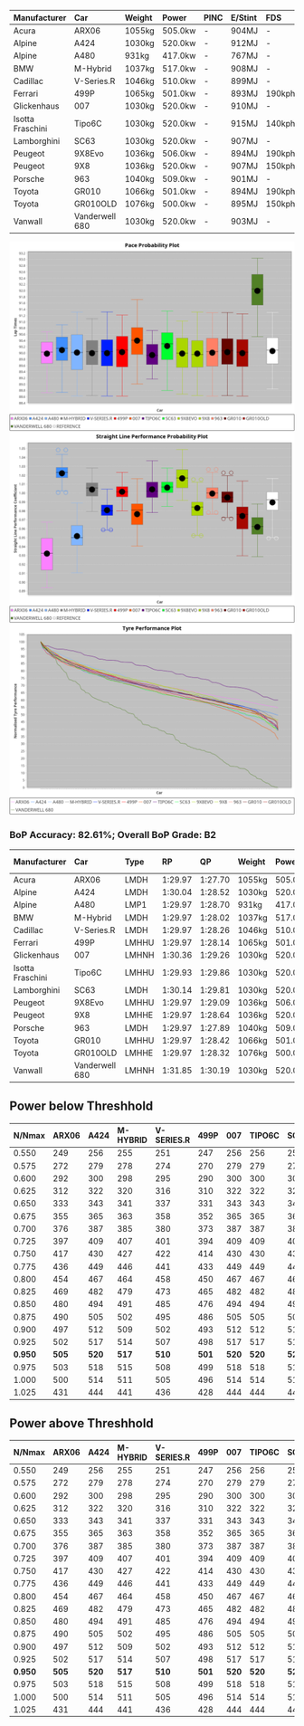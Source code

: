 | Manufacturer     | Car            | Weight | Power   | PINC    | E/Stint | FDS     |
|:-|:-|:-|:-|:-|:-|:-|
| Acura            | ARX06          | 1055kg | 505.0kw |    -    | 904MJ   |    -    |
| Alpine           | A424           | 1030kg | 520.0kw |    -    | 912MJ   |    -    |
| Alpine           | A480           | 931kg  | 417.0kw |    -    | 767MJ   |    -    |
| BMW              | M-Hybrid       | 1037kg | 517.0kw |    -    | 908MJ   |    -    |
| Cadillac         | V-Series.R     | 1046kg | 510.0kw |    -    | 899MJ   |    -    |
| Ferrari          | 499P           | 1065kg | 501.0kw |    -    | 893MJ   | 190kph  |
| Glickenhaus      | 007            | 1030kg | 520.0kw |    -    | 910MJ   |    -    |
| Isotta Fraschini | Tipo6C         | 1030kg | 520.0kw |    -    | 915MJ   | 140kph  |
| Lamborghini      | SC63           | 1030kg | 520.0kw |    -    | 907MJ   |    -    |
| Peugeot          | 9X8Evo         | 1036kg | 506.0kw |    -    | 894MJ   | 190kph  |
| Peugeot          | 9X8            | 1036kg | 520.0kw |    -    | 907MJ   | 150kph  |
| Porsche          | 963            | 1040kg | 509.0kw |    -    | 901MJ   |    -    |
| Toyota           | GR010          | 1066kg | 501.0kw |    -    | 894MJ   | 190kph  |
| Toyota           | GR010OLD       | 1076kg | 500.0kw |    -    | 895MJ   | 150kph  |
| Vanwall          | Vanderwell 680 | 1030kg | 520.0kw |    -    | 903MJ   |    -    |

![PACECHART](./IMG/AUTO.png)
![STRAIGHTLINEPERFORMANCECHART](./IMG/AUTO_sp.png)
![TYREPERFORMANCECHART](./IMG/AUTO_tw.png)

### BoP Accuracy: 82.61%; Overall BoP Grade: B2
| Manufacturer     | Car            | Type  | RP      | QP      | Weight | Power¹  | Threshhold | PINC    | Power²   | E/Stint | AVG Vmax  | FDS     | RDLC | L/Stint | BOP-Grade | Model Accuracy | Model Points | Match%  | SimDiff |
|:-|:-|:-|:-|:-|:-|:-|:-|:-|:-|:-|:-|:-|:-|:-|:-|:-|:-|:-|:-|
| Acura            | ARX06          | LMDH  | 1:29.97 | 1:27.70 | 1055kg | 505.0kw | 0.0kph     |    -    | 505.00kw |  904MJ  | 310.80kph |    -    | 1.01 | 40      | +D1       | 100.00%        | 995          | 69.05%  | #       |
| Alpine           | A424           | LMDH  | 1:30.04 | 1:28.52 | 1030kg | 520.0kw | 0.0kph     |    -    | 520.00kw |  912MJ  | 328.63kph |    -    | 1.02 | 40      | -B1       | 100.00%        | 635          | 85.40%  | #       |
| Alpine           | A480           | LMP1  | 1:29.97 | 1:28.70 |  931kg | 417.0kw | 0.0kph     |    -    | 417.00kw |  767MJ  | 312.08kph |    -    | 0.99 | 37      | ~A1       | 98.32%         | 818          | 96.14%  | #       |
| BMW              | M-Hybrid       | LMDH  | 1:29.97 | 1:28.02 | 1037kg | 517.0kw | 0.0kph     |    -    | 517.00kw |  908MJ  | 324.92kph |    -    | 1.01 | 40      | -B1       | 100.00%        | 1696         | 89.03%  | #       |
| Cadillac         | V-Series.R     | LMDH  | 1:29.97 | 1:28.26 | 1046kg | 510.0kw | 0.0kph     |    -    | 510.00kw |  899MJ  | 319.43kph |    -    | 1.01 | 40      | ~A1       | 98.34%         | 1841         | 95.45%  | #       |
| Ferrari          | 499P           | LMHHU | 1:29.97 | 1:28.14 | 1065kg | 501.0kw | 0.0kph     |    -    | 501.00kw |  893MJ  | 321.11kph | 190kph  | 1.02 | 40      | -A2       | 100.00%        | 1773         | 92.44%  | #       |
| Glickenhaus      | 007            | LMHNH | 1:30.36 | 1:29.26 | 1030kg | 520.0kw | 0.0kph     |    -    | 520.00kw |  910MJ  | 321.19kph |    -    | 0.96 | 40      | ~A1       | 98.48%         | 1488         | 97.88%  | #       |
| Isotta Fraschini | Tipo6C         | LMHHU | 1:29.93 | 1:29.86 | 1030kg | 520.0kw | 0.0kph     |    -    | 520.00kw |  915MJ  | 325.82kph | 140kph  | 1.07 | 40      | +Ω1       | 100.00%        | 66           | 46.40%  | #       |
| Lamborghini      | SC63           | LMDH  | 1:30.14 | 1:29.81 | 1030kg | 520.0kw | 0.0kph     |    -    | 520.00kw |  907MJ  | 326.09kph |    -    | 1.05 | 40      | ~A1       | 100.00%        | 504          | 100.00% | #       |
| Peugeot          | 9X8Evo         | LMHHU | 1:29.97 | 1:29.09 | 1036kg | 506.0kw | 0.0kph     |    -    | 506.00kw |  894MJ  | 325.77kph | 190kph  | 1.01 | 40      | +C1       | 100.00%        | 249          | 76.36%  | #       |
| Peugeot          | 9X8            | LMHHE | 1:29.97 | 1:28.64 | 1036kg | 520.0kw | 0.0kph     |    -    | 520.00kw |  907MJ  | 321.60kph | 150kph  | 1.02 | 40      | ~A1       | 100.00%        | 1199         | 95.47%  | #       |
| Porsche          | 963            | LMDH  | 1:29.97 | 1:27.89 | 1040kg | 509.0kw | 0.0kph     |    -    | 509.00kw |  901MJ  | 323.09kph |    -    | 1.01 | 40      | -A2       | 99.96%         | 4880         | 94.69%  | #       |
| Toyota           | GR010          | LMHHU | 1:29.97 | 1:28.42 | 1066kg | 501.0kw | 0.0kph     |    -    | 501.00kw |  894MJ  | 319.86kph | 190kph  | 1.02 | 40      | -A2       | 99.96%         | 2429         | 94.93%  | #       |
| Toyota           | GR010OLD       | LMHHE | 1:29.97 | 1:28.32 | 1076kg | 500.0kw | 0.0kph     |    -    | 500.00kw |  895MJ  | 316.06kph | 150kph  | 1.02 | 40      | +A2       | 100.00%        | 1183         | 90.83%  | #       |
| Vanwall          | Vanderwell 680 | LMHNH | 1:31.85 | 1:30.19 | 1030kg | 520.0kw | 0.0kph     |    -    | 520.00kw |  903MJ  | 318.80kph |    -    | 1.00 | 40      | +Ω1       | 98.84%         | 170          | 15.10%  | #       |

## Power below Threshhold
| N/Nmax    | ARX06   | A424    | M-HYBRID | V-SERIES.R | 499P    | 007     | TIPO6C  | SC63    | 9X8EVO  | 9X8     | 963     | GR010   | GR010OLD | VANDERWELL 680 | ​     | RPM      | A480    |
|:-|:-|:-|:-|:-|:-|:-|:-|:-|:-|:-|:-|:-|:-|:-|:-|:-|:-|
|  0.550    |  249    |  256    |  255     |  251       |  247    |  256    |  256    |  256    |  249    |  256    |  251    |  247    |  246     |  256           |  ​    |   --     |   -     |
|  0.575    |  272    |  279    |  278     |  274       |  270    |  279    |  279    |  279    |  272    |  279    |  274    |  270    |  269     |  279           |  ​    |   --     |   -     |
|  0.600    |  292    |  300    |  298     |  295       |  290    |  300    |  300    |  300    |  292    |  300    |  294    |  290    |  289     |  300           |  ​    |   --     |   -     |
|  0.625    |  312    |  322    |  320     |  316       |  310    |  322    |  322    |  322    |  313    |  322    |  315    |  310    |  309     |  322           |  ​    |   --     |   -     |
|  0.650    |  333    |  343    |  341     |  337       |  331    |  343    |  343    |  343    |  334    |  343    |  336    |  331    |  330     |  343           |  ​    |   --     |   -     |
|  0.675    |  355    |  365    |  363     |  358       |  352    |  365    |  365    |  365    |  355    |  365    |  357    |  352    |  351     |  365           |  ​    |   --     |   -     |
|  0.700    |  376    |  387    |  385     |  380       |  373    |  387    |  387    |  387    |  377    |  387    |  379    |  373    |  372     |  387           |  ​    |   --     |   -     |
|  0.725    |  397    |  409    |  407     |  401       |  394    |  409    |  409    |  409    |  398    |  409    |  400    |  394    |  393     |  409           |  ​    |   --     |   -     |
|  0.750    |  417    |  430    |  427     |  422       |  414    |  430    |  430    |  430    |  418    |  430    |  421    |  414    |  413     |  430           |  ​    |   --     |   -     |
|  0.775    |  436    |  449    |  446     |  441       |  433    |  449    |  449    |  449    |  437    |  449    |  440    |  433    |  432     |  449           |  ​    |  5000    |  245    |
|  0.800    |  454    |  467    |  464     |  458       |  450    |  467    |  467    |  467    |  454    |  467    |  457    |  450    |  449     |  467           |  ​    |  5500    |  289    |
|  0.825    |  469    |  482    |  479     |  473       |  465    |  482    |  482    |  482    |  469    |  482    |  472    |  465    |  464     |  482           |  ​    |  6000    |  323    |
|  0.850    |  480    |  494    |  491     |  485       |  476    |  494    |  494    |  494    |  481    |  494    |  484    |  476    |  475     |  494           |  ​    |  6500    |  365    |
|  0.875    |  490    |  505    |  502     |  495       |  486    |  505    |  505    |  505    |  491    |  505    |  494    |  486    |  485     |  505           |  ​    |  7000    |  408    |
|  0.900    |  497    |  512    |  509     |  502       |  493    |  512    |  512    |  512    |  498    |  512    |  501    |  493    |  492     |  512           |  ​    |  7500    |  418    |
|  0.925    |  502    |  517    |  514     |  507       |  498    |  517    |  517    |  517    |  503    |  517    |  506    |  498    |  497     |  517           |  ​    |  8000    |  414    |
| **0.950** | **505** | **520** | **517**  | **510**    | **501** | **520** | **520** | **520** | **506** | **520** | **509** | **501** | **500**  | **520**        | **​** | **8500** | **417** |
|  0.975    |  503    |  518    |  515     |  508       |  499    |  518    |  518    |  518    |  504    |  518    |  507    |  499    |  498     |  518           |  ​    |  9000    |  209    |
|  1.000    |  500    |  514    |  511     |  505       |  496    |  514    |  514    |  514    |  501    |  514    |  504    |  496    |  495     |  514           |  ​    |   --     |   -     |
|  1.025    |  431    |  444    |  441     |  436       |  428    |  444    |  444    |  444    |  432    |  444    |  435    |  428    |  427     |  444           |  ​    |   --     |   -     |

## Power above Threshhold
| N/Nmax    | ARX06   | A424    | M-HYBRID | V-SERIES.R | 499P    | 007     | TIPO6C  | SC63    | 9X8EVO  | 9X8     | 963     | GR010   | GR010OLD | VANDERWELL 680 | ​     | RPM      | A480    |
|:-|:-|:-|:-|:-|:-|:-|:-|:-|:-|:-|:-|:-|:-|:-|:-|:-|:-|
|  0.550    |  249    |  256    |  255     |  251       |  247    |  256    |  256    |  256    |  249    |  256    |  251    |  247    |  246     |  256           |  ​    |   --     |   -     |
|  0.575    |  272    |  279    |  278     |  274       |  270    |  279    |  279    |  279    |  272    |  279    |  274    |  270    |  269     |  279           |  ​    |   --     |   -     |
|  0.600    |  292    |  300    |  298     |  295       |  290    |  300    |  300    |  300    |  292    |  300    |  294    |  290    |  289     |  300           |  ​    |   --     |   -     |
|  0.625    |  312    |  322    |  320     |  316       |  310    |  322    |  322    |  322    |  313    |  322    |  315    |  310    |  309     |  322           |  ​    |   --     |   -     |
|  0.650    |  333    |  343    |  341     |  337       |  331    |  343    |  343    |  343    |  334    |  343    |  336    |  331    |  330     |  343           |  ​    |   --     |   -     |
|  0.675    |  355    |  365    |  363     |  358       |  352    |  365    |  365    |  365    |  355    |  365    |  357    |  352    |  351     |  365           |  ​    |   --     |   -     |
|  0.700    |  376    |  387    |  385     |  380       |  373    |  387    |  387    |  387    |  377    |  387    |  379    |  373    |  372     |  387           |  ​    |   --     |   -     |
|  0.725    |  397    |  409    |  407     |  401       |  394    |  409    |  409    |  409    |  398    |  409    |  400    |  394    |  393     |  409           |  ​    |   --     |   -     |
|  0.750    |  417    |  430    |  427     |  422       |  414    |  430    |  430    |  430    |  418    |  430    |  421    |  414    |  413     |  430           |  ​    |   --     |   -     |
|  0.775    |  436    |  449    |  446     |  441       |  433    |  449    |  449    |  449    |  437    |  449    |  440    |  433    |  432     |  449           |  ​    |  5000    |  245    |
|  0.800    |  454    |  467    |  464     |  458       |  450    |  467    |  467    |  467    |  454    |  467    |  457    |  450    |  449     |  467           |  ​    |  5500    |  289    |
|  0.825    |  469    |  482    |  479     |  473       |  465    |  482    |  482    |  482    |  469    |  482    |  472    |  465    |  464     |  482           |  ​    |  6000    |  323    |
|  0.850    |  480    |  494    |  491     |  485       |  476    |  494    |  494    |  494    |  481    |  494    |  484    |  476    |  475     |  494           |  ​    |  6500    |  365    |
|  0.875    |  490    |  505    |  502     |  495       |  486    |  505    |  505    |  505    |  491    |  505    |  494    |  486    |  485     |  505           |  ​    |  7000    |  408    |
|  0.900    |  497    |  512    |  509     |  502       |  493    |  512    |  512    |  512    |  498    |  512    |  501    |  493    |  492     |  512           |  ​    |  7500    |  418    |
|  0.925    |  502    |  517    |  514     |  507       |  498    |  517    |  517    |  517    |  503    |  517    |  506    |  498    |  497     |  517           |  ​    |  8000    |  414    |
| **0.950** | **505** | **520** | **517**  | **510**    | **501** | **520** | **520** | **520** | **506** | **520** | **509** | **501** | **500**  | **520**        | **​** | **8500** | **417** |
|  0.975    |  503    |  518    |  515     |  508       |  499    |  518    |  518    |  518    |  504    |  518    |  507    |  499    |  498     |  518           |  ​    |  9000    |  209    |
|  1.000    |  500    |  514    |  511     |  505       |  496    |  514    |  514    |  514    |  501    |  514    |  504    |  496    |  495     |  514           |  ​    |   --     |   -     |
|  1.025    |  431    |  444    |  441     |  436       |  428    |  444    |  444    |  444    |  432    |  444    |  435    |  428    |  427     |  444           |  ​    |   --     |   -     |
